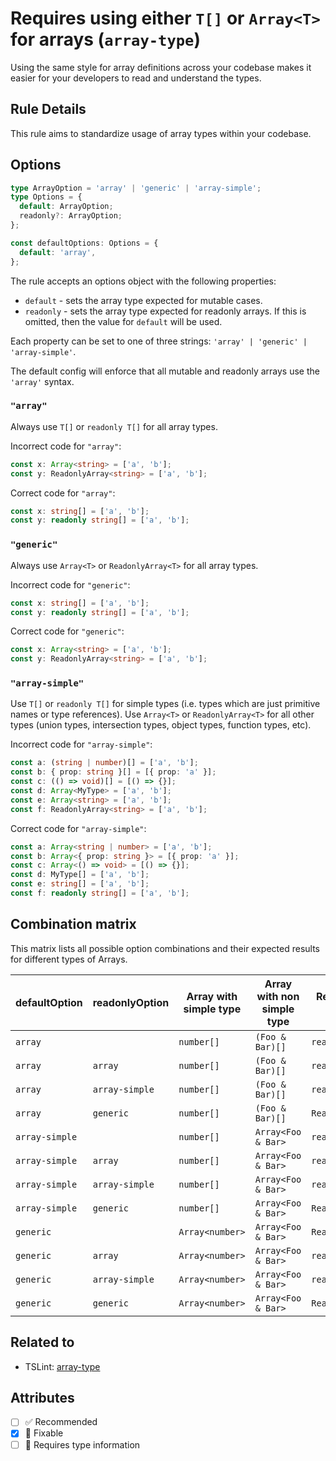 # Requires using either `T[]` or `Array<T>` for arrays (`array-type`)

Using the same style for array definitions across your codebase makes it easier for your developers to read and understand the types.

## Rule Details

This rule aims to standardize usage of array types within your codebase.

## Options

```ts
type ArrayOption = 'array' | 'generic' | 'array-simple';
type Options = {
  default: ArrayOption;
  readonly?: ArrayOption;
};

const defaultOptions: Options = {
  default: 'array',
};
```

The rule accepts an options object with the following properties:

- `default` - sets the array type expected for mutable cases.
- `readonly` - sets the array type expected for readonly arrays. If this is omitted, then the value for `default` will be used.

Each property can be set to one of three strings: `'array' | 'generic' | 'array-simple'`.

The default config will enforce that all mutable and readonly arrays use the `'array'` syntax.

### `"array"`

Always use `T[]` or `readonly T[]` for all array types.

Incorrect code for `"array"`:

```ts
const x: Array<string> = ['a', 'b'];
const y: ReadonlyArray<string> = ['a', 'b'];
```

Correct code for `"array"`:

```ts
const x: string[] = ['a', 'b'];
const y: readonly string[] = ['a', 'b'];
```

### `"generic"`

Always use `Array<T>` or `ReadonlyArray<T>` for all array types.

Incorrect code for `"generic"`:

```ts
const x: string[] = ['a', 'b'];
const y: readonly string[] = ['a', 'b'];
```

Correct code for `"generic"`:

```ts
const x: Array<string> = ['a', 'b'];
const y: ReadonlyArray<string> = ['a', 'b'];
```

### `"array-simple"`

Use `T[]` or `readonly T[]` for simple types (i.e. types which are just primitive names or type references).
Use `Array<T>` or `ReadonlyArray<T>` for all other types (union types, intersection types, object types, function types, etc).

Incorrect code for `"array-simple"`:

```ts
const a: (string | number)[] = ['a', 'b'];
const b: { prop: string }[] = [{ prop: 'a' }];
const c: (() => void)[] = [() => {}];
const d: Array<MyType> = ['a', 'b'];
const e: Array<string> = ['a', 'b'];
const f: ReadonlyArray<string> = ['a', 'b'];
```

Correct code for `"array-simple"`:

```ts
const a: Array<string | number> = ['a', 'b'];
const b: Array<{ prop: string }> = [{ prop: 'a' }];
const c: Array<() => void> = [() => {}];
const d: MyType[] = ['a', 'b'];
const e: string[] = ['a', 'b'];
const f: readonly string[] = ['a', 'b'];
```

## Combination matrix

This matrix lists all possible option combinations and their expected results for different types of Arrays.

| defaultOption  | readonlyOption | Array with simple type | Array with non simple type | Readonly array with simple type | Readonly array with non simple type |
| -------------- | -------------- | ---------------------- | -------------------------- | ------------------------------- | ----------------------------------- |
| `array`        |                | `number[]`             | `(Foo & Bar)[]`            | `readonly number[]`             | `readonly (Foo & Bar)[]`            |
| `array`        | `array`        | `number[]`             | `(Foo & Bar)[]`            | `readonly number[]`             | `readonly (Foo & Bar)[]`            |
| `array`        | `array-simple` | `number[]`             | `(Foo & Bar)[]`            | `readonly number[]`             | `ReadonlyArray<Foo & Bar>`          |
| `array`        | `generic`      | `number[]`             | `(Foo & Bar)[]`            | `ReadonlyArray<number>`         | `ReadonlyArray<Foo & Bar>`          |
| `array-simple` |                | `number[]`             | `Array<Foo & Bar>`         | `readonly number[]`             | `ReadonlyArray<Foo & Bar>`          |
| `array-simple` | `array`        | `number[]`             | `Array<Foo & Bar>`         | `readonly number[]`             | `readonly (Foo & Bar)[]`            |
| `array-simple` | `array-simple` | `number[]`             | `Array<Foo & Bar>`         | `readonly number[]`             | `ReadonlyArray<Foo & Bar>`          |
| `array-simple` | `generic`      | `number[]`             | `Array<Foo & Bar>`         | `ReadonlyArray<number>`         | `ReadonlyArray<Foo & Bar>`          |
| `generic`      |                | `Array<number>`        | `Array<Foo & Bar>`         | `ReadonlyArray<number>`         | `ReadonlyArray<Foo & Bar>`          |
| `generic`      | `array`        | `Array<number>`        | `Array<Foo & Bar>`         | `readonly number[]`             | `readonly (Foo & Bar)[]`            |
| `generic`      | `array-simple` | `Array<number>`        | `Array<Foo & Bar>`         | `readonly number[]`             | `ReadonlyArray<Foo & Bar>`          |
| `generic`      | `generic`      | `Array<number>`        | `Array<Foo & Bar>`         | `ReadonlyArray<number>`         | `ReadonlyArray<Foo & Bar>`          |

## Related to

- TSLint: [array-type](https://palantir.github.io/tslint/rules/array-type/)

## Attributes

- [ ] ✅ Recommended
- [x] 🔧 Fixable
- [ ] 💭 Requires type information
